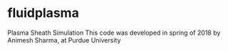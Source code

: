 # fluidplasma
Plasma Sheath Simulation
This code was developed in spring of 2018 by Animesh Sharma, at Purdue University

